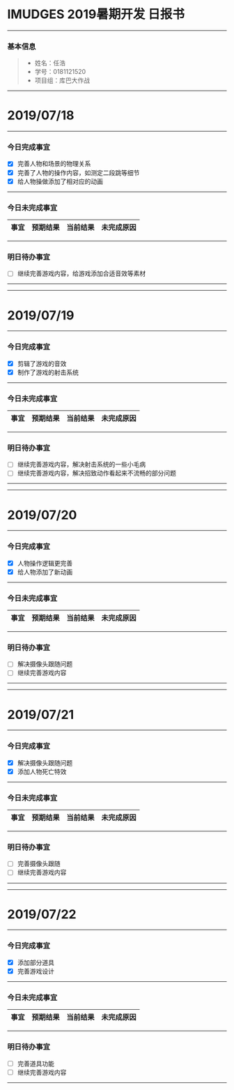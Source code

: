 # IMUDGES 2019暑期开发 日报书
-------


### 基本信息
> * 姓名：任浩
> * 学号：0181121520
> * 项目组：库巴大作战

-------


# 2019/07/18

-------

### 今日完成事宜
- [x] 完善人物和场景的物理关系
- [x] 完善了人物的操作内容，如测定二段跳等细节
- [x] 给人物操做添加了相对应的动画

-----
### 今日未完成事宜


| 事宜     |预期结果| 当前结果  | 未完成原因   | 
| --------   | -----:  | -----:  | :----:  |



------
### 明日待办事宜
- [ ] 继续完善游戏内容，给游戏添加合适音效等素材
-------



-------



# 2019/07/19

-------

### 今日完成事宜
- [x] 剪辑了游戏的音效
- [x] 制作了游戏的射击系统
-----
### 今日未完成事宜


| 事宜     |预期结果| 当前结果  | 未完成原因   | 
| --------   | -----:  | -----:  | :----:  |



------
### 明日待办事宜
- [ ] 继续完善游戏内容，解决射击系统的一些小毛病
- [ ] 继续完善游戏内容，解决招致动作看起来不流畅的部分问题
-------



-------



# 2019/07/20

-------

### 今日完成事宜
- [x] 人物操作逻辑更完善
- [x] 给人物添加了新动画
-----
### 今日未完成事宜


| 事宜     |预期结果| 当前结果  | 未完成原因   | 
| --------   | -----:  | -----:  | :----:  |



------
### 明日待办事宜
- [ ] 解决摄像头跟随问题
- [ ] 继续完善游戏内容
-------



-------



# 2019/07/21

-------

### 今日完成事宜
- [x] 解决摄像头跟随问题
- [x] 添加人物死亡特效
-----
### 今日未完成事宜


| 事宜     |预期结果| 当前结果  | 未完成原因   | 
| --------   | -----:  | -----:  | :----:  |



------
### 明日待办事宜
- [ ] 完善摄像头跟随
- [ ] 继续完善游戏内容
-------
-------



# 2019/07/22

-------

### 今日完成事宜
- [x] 添加部分道具
- [x] 完善游戏设计
-----
### 今日未完成事宜


| 事宜     |预期结果| 当前结果  | 未完成原因   | 
| --------   | -----:  | -----:  | :----:  |



------
### 明日待办事宜
- [ ] 完善道具功能
- [ ] 继续完善游戏内容
-------

